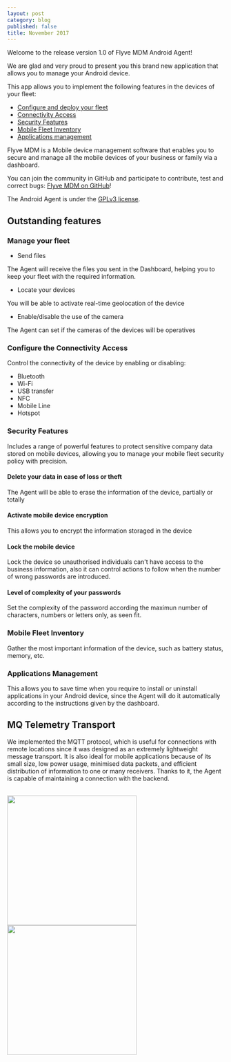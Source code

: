 ```yaml
---
layout: post
category: blog
published: false
title: November 2017
---
```

Welcome to the release version 1.0 of Flyve MDM Android Agent!

We are glad and very proud to present you this brand new application that allows you to manage your Android device.

This app allows you to implement the following features in the devices of your fleet:

* [Configure and deploy your fleet](#myf)
* [Connectivity Access](#cca)
* [Security Features](#sf)
* [Mobile Fleet Inventory](#mfi)
* [Applications management](#am)

Flyve MDM is a Mobile device management software that enables you to secure and manage all the mobile devices of your business or family via a dashboard.

You can join the community in GitHub and participate to contribute, test and correct bugs: [Flyve MDM on GitHub](https://github.com/flyve-mdm)!

The Android Agent is under the [GPLv3 license](https://www.gnu.org/licenses/gpl-3.0.html).

## Outstanding features

### <a name="myf"></a>Manage your fleet

* Send files

The Agent will receive the files you sent in the Dashboard, helping you to keep your fleet with the required information.

* Locate your devices

You will be able to activate real-time geolocation of the device

* Enable/disable the use of the camera

The Agent can set if the cameras of the devices will be operatives

### <a name="cca"></a>Configure the Connectivity Access

Control the connectivity of the device by enabling or disabling:

* Bluetooth
* Wi-Fi
* USB transfer
* NFC
* Mobile Line
* Hotspot

### <a name="sf"></a>Security Features

Includes a range of powerful features to protect sensitive company data stored on mobile devices, allowing you to manage your mobile fleet security policy with precision.

#### Delete your data in case of loss or theft

The Agent will be able to erase the information of the device, partially or totally

#### Activate mobile device encryption

This allows you to encrypt the information storaged in the device

#### Lock the mobile device

Lock the device so unauthorised individuals can't have access to the business information, also it can control actions to follow when the number of wrong passwords are introduced.

#### Level of complexity of your passwords

Set the complexity of the password according the maximun number of characters, numbers or letters only, as seen fit.

### <a name="mfi"></a>Mobile Fleet Inventory

Gather the most important information of the device, such as battery status, memory, etc.

### <a name="am"></a>Applications Management

This allows you to save time when you require to install or uninstall applications in your Android device, since the Agent will do it automatically according to the instructions given by the dashboard.

## MQ Telemetry Transport

We implemented the MQTT protocol, which is useful for connections with remote locations since it was designed as an extremely lightweight message transport. It is also ideal for mobile applications because of its small size, low power usage, minimised data packets, and efficient distribution of information to one or many receivers. Thanks to it, the Agent is capable of maintaining a connection with the backend.

<br>

<div>
<img src="https://i.imgur.com/5aWbfkS.png" width="300">

<img src="https://i.imgur.com/HwC6Ybl.png" width="300">
</div>